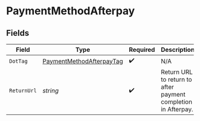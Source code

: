 # PaymentMethodAfterpay


## Fields

| Field                                                                           | Type                                                                            | Required                                                                        | Description                                                                     | Example                                                                         |
| ------------------------------------------------------------------------------- | ------------------------------------------------------------------------------- | ------------------------------------------------------------------------------- | ------------------------------------------------------------------------------- | ------------------------------------------------------------------------------- |
| `DotTag`                                                                        | [PaymentMethodAfterpayTag](../../Models/Components/PaymentMethodAfterpayTag.md) | :heavy_check_mark:                                                              | N/A                                                                             | afterpay                                                                        |
| `ReturnUrl`                                                                     | *string*                                                                        | :heavy_check_mark:                                                              | Return URL to return to after payment completion in Afterpay.                   | www.example.com/handle_afterpay_success                                         |
